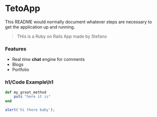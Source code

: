 # TetoApp

This README would normally document whatever steps are necessary to get the
application up and running.

> THis is a Ruby on Rails App made by Stefano

###	Features

- Real _time_ **chat** engine for comments
- Blogs
- Portfolio

### h1/Code Example\h1

```ruby
def my_great_method
	puts "here it is"
end
```

```javascript
alert('hi there baby');
```
